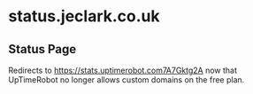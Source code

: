 # status.jeclark.co.uk

## Status Page

Redirects to https://stats.uptimerobot.com7A7Gktg2A now that UpTimeRobot no longer allows custom domains on the free plan.
